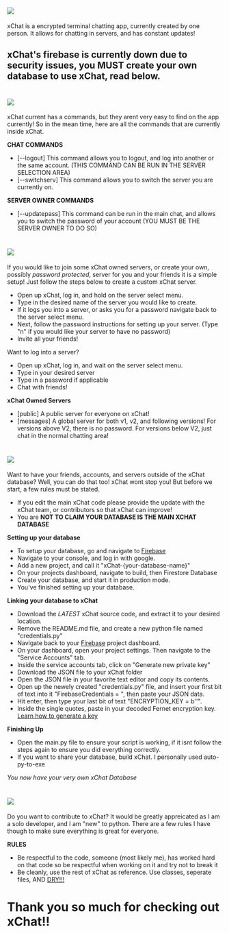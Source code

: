 # <img src="https://i.imgur.com/yJurJW4.png" style="width=100px;">
xChat is a encrypted terminal chatting app, currently created by one person. It allows for chatting in servers, and has constant updates!

## xChat's firebase is currently down due to security issues, you **MUST** create your own database to use xChat, read below.

# <img src="https://i.imgur.com/AhcwcJm.png" style="width=100px;">

xChat current has a commands, but they arent very easy to find on the app currently! So in the mean time, here are all the commands that are currently inside xChat.

**CHAT COMMANDS**

- [--logout] This command allows you to logout, and log into another or the same account. (THIS COMMAND CAN BE RUN IN THE SERVER SELECTION AREA)
- [--switchserv] This command allows you to switch the server you are currently on.

**SERVER OWNER COMMANDS**
- [--updatepass] This command can be run in the main chat, and allows you to switch the password of your account (YOU MUST BE THE SERVER OWNER TO DO SO)

# <img src="https://i.imgur.com/H7zpGNE.png" style="width=100px;">

If you would like to join some xChat owned servers, or create your own, possibly _password protected_, server for you and your friends it is a simple setup! Just follow the steps below to create a custom xChat server.

- Open up xChat, log in, and hold on the server select menu.
- Type in the desired name of the server you would like to create.
- If it logs you into a server, or asks you for a password navigate back to the server select menu.
- Next, follow the password instructions for setting up your server. (Type "n" if you would like your server to have no password)
- Invite all your friends!

Want to log into a server?

- Open up xChat, log in, and wait on the server select menu.
- Type in your desired server
- Type in a password if applicable
- Chat with friends!

**xChat Owned Servers**
- [public] A public server for everyone on xChat!
- [messages] A global server for both v1, v2, and following versions! For versions above V2, there is no password. For versions below V2, just chat in the normal chatting area!

# <img src="https://i.imgur.com/ALzzw0z.png" style="width=100px;">

Want to have your friends, accounts, and servers outside of the xChat database? Well, you can do that too! xChat wont stop you! But before we start, a few rules must be stated.

- If you edit the main xChat code please provide the update with the xChat team, or contributors so that xChat can improve!
- You are **NOT TO CLAIM YOUR DATABASE IS THE MAIN XCHAT DATABASE**

**Setting up your database**

- To setup your database, go and navigate to <a href="firebase.google.com/">Firebase</a>
- Navigate to your console, and log in with google.
- Add a new project, and call it "xChat-{your-database-name}"
- On your projects dashboard, navigate to build, then Firestore Database
- Create your database, and start it in production mode.
- You've finished setting up your database.

**Linking your database to xChat**

- Download the _LATEST_ xChat source code, and extract it to your desired location.
- Remove the README.md file, and create a new python file named "credentials.py"
- Navigate back to your <a href="firebase.google.com/">Firebase</a> project dashboard.
- On your dashboard, open your project settings. Then navigate to the "Service Accounts" tab.
- Inside the service accounts tab, click on "Generate new private key"
- Download the JSON file to your xChat folder
- Open the JSON file in your favorite text editor and copy its contents.
- Open up the newely created "credentials.py" file, and insert your first bit of text into it "FirebaseCredentials = ", then paste your JSON data.
- Hit enter, then type your last bit of text "ENCRYPTION_KEY = b''".
- Inside the single quotes, paste in your decoded Fernet encryption key. <a href="https://airflow.apache.org/docs/apache-airflow/stable/security/secrets/fernet.html">Learn how to generate a key</a>

**Finishing Up**
- Open the main.py file to ensure your script is working, if it isnt follow the steps again to ensure you did everything correctly.
- If you want to share your database, build xChat. I personally used auto-py-to-exe

_You now have your very own xChat Database_

# <img src="https://i.imgur.com/I74ZtZm.png" style="width=100px;">

Do you want to contribute to xChat? It would be greatly appreicated as I am a solo developer, and I am "new" to python. There are a few rules I have though to make sure everything is great for everyone.

**RULES**
- Be respectful to the code, someone (most likely me), has worked hard on that code so be respectful when working on it and try not to break it
- Be cleanly, use the rest of xChat as reference. Use classes, seperate files, AND <a href="https://en.wikipedia.org/wiki/Don%27t_repeat_yourself">DRY!!!</a>

# Thank you so much for checking out xChat!!
